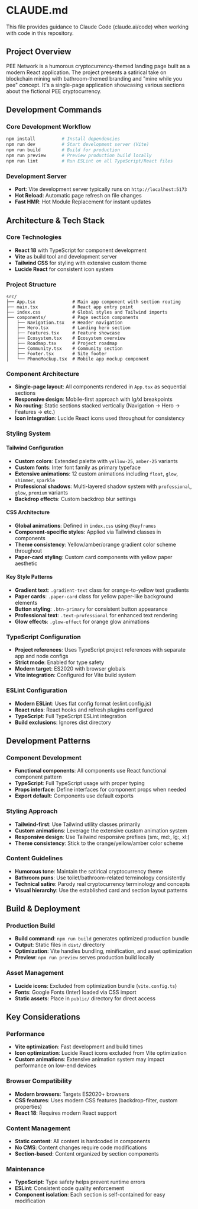 # CLAUDE.md

This file provides guidance to Claude Code (claude.ai/code) when working with code in this repository.

## Project Overview

PEE Network is a humorous cryptocurrency-themed landing page built as a modern React application. The project presents a satirical take on blockchain mining with bathroom-themed branding and "mine while you pee" concept. It's a single-page application showcasing various sections about the fictional PEE cryptocurrency.

## Development Commands

### Core Development Workflow
```bash
npm install          # Install dependencies
npm run dev          # Start development server (Vite)
npm run build        # Build for production
npm run preview      # Preview production build locally
npm run lint         # Run ESLint on all TypeScript/React files
```

### Development Server
- **Port**: Vite development server typically runs on `http://localhost:5173`
- **Hot Reload**: Automatic page refresh on file changes
- **Fast HMR**: Hot Module Replacement for instant updates

## Architecture & Tech Stack

### Core Technologies
- **React 18** with TypeScript for component development
- **Vite** as build tool and development server
- **Tailwind CSS** for styling with extensive custom theme
- **Lucide React** for consistent icon system

### Project Structure
```
src/
├── App.tsx              # Main app component with section routing
├── main.tsx             # React app entry point
├── index.css            # Global styles and Tailwind imports
├── components/          # Page section components
│   ├── Navigation.tsx   # Header navigation
│   ├── Hero.tsx         # Landing hero section
│   ├── Features.tsx     # Feature showcase
│   ├── Ecosystem.tsx    # Ecosystem overview
│   ├── Roadmap.tsx      # Project roadmap
│   ├── Community.tsx    # Community section
│   ├── Footer.tsx       # Site footer
│   └── PhoneMockup.tsx  # Mobile app mockup component
```

### Component Architecture
- **Single-page layout**: All components rendered in `App.tsx` as sequential sections
- **Responsive design**: Mobile-first approach with lg/xl breakpoints
- **No routing**: Static sections stacked vertically (Navigation → Hero → Features → etc.)
- **Icon integration**: Lucide React icons used throughout for consistency

### Styling System

#### Tailwind Configuration
- **Custom colors**: Extended palette with `yellow-25`, `amber-25` variants
- **Custom fonts**: Inter font family as primary typeface
- **Extensive animations**: 12 custom animations including `float`, `glow`, `shimmer`, `sparkle`
- **Professional shadows**: Multi-layered shadow system with `professional`, `glow`, `premium` variants
- **Backdrop effects**: Custom backdrop blur settings

#### CSS Architecture
- **Global animations**: Defined in `index.css` using `@keyframes`
- **Component-specific styles**: Applied via Tailwind classes in components
- **Theme consistency**: Yellow/amber/orange gradient color scheme throughout
- **Paper-card styling**: Custom card components with yellow paper aesthetic

#### Key Style Patterns
- **Gradient text**: `.gradient-text` class for orange-to-yellow text gradients
- **Paper cards**: `.paper-card` class for yellow paper-like background elements
- **Button styling**: `.btn-primary` for consistent button appearance
- **Professional text**: `.text-professional` for enhanced text rendering
- **Glow effects**: `.glow-effect` for orange glow animations

### TypeScript Configuration
- **Project references**: Uses TypeScript project references with separate app and node configs
- **Strict mode**: Enabled for type safety
- **Modern target**: ES2020 with browser globals
- **Vite integration**: Configured for Vite build system

### ESLint Configuration
- **Modern ESLint**: Uses flat config format (eslint.config.js)
- **React rules**: React hooks and refresh plugins configured
- **TypeScript**: Full TypeScript ESLint integration
- **Build exclusions**: Ignores dist directory

## Development Patterns

### Component Development
- **Functional components**: All components use React functional component pattern
- **TypeScript**: Full TypeScript usage with proper typing
- **Props interface**: Define interfaces for component props when needed
- **Export default**: Components use default exports

### Styling Approach
- **Tailwind-first**: Use Tailwind utility classes primarily
- **Custom animations**: Leverage the extensive custom animation system
- **Responsive design**: Use Tailwind responsive prefixes (sm:, md:, lg:, xl:)
- **Theme consistency**: Stick to the orange/yellow/amber color scheme

### Content Guidelines
- **Humorous tone**: Maintain the satirical cryptocurrency theme
- **Bathroom puns**: Use toilet/bathroom-related terminology consistently
- **Technical satire**: Parody real cryptocurrency terminology and concepts
- **Visual hierarchy**: Use the established card and section layout patterns

## Build & Deployment

### Production Build
- **Build command**: `npm run build` generates optimized production bundle
- **Output**: Static files in `dist/` directory
- **Optimization**: Vite handles bundling, minification, and asset optimization
- **Preview**: `npm run preview` serves production build locally

### Asset Management
- **Lucide icons**: Excluded from optimization bundle (`vite.config.ts`)
- **Fonts**: Google Fonts (Inter) loaded via CSS import
- **Static assets**: Place in `public/` directory for direct access

## Key Considerations

### Performance
- **Vite optimization**: Fast development and build times
- **Icon optimization**: Lucide React icons excluded from Vite optimization
- **Custom animations**: Extensive animation system may impact performance on low-end devices

### Browser Compatibility
- **Modern browsers**: Targets ES2020+ browsers
- **CSS features**: Uses modern CSS features (backdrop-filter, custom properties)
- **React 18**: Requires modern React support

### Content Management
- **Static content**: All content is hardcoded in components
- **No CMS**: Content changes require code modifications
- **Section-based**: Content organized by section components

### Maintenance
- **TypeScript**: Type safety helps prevent runtime errors
- **ESLint**: Consistent code quality enforcement
- **Component isolation**: Each section is self-contained for easy modification